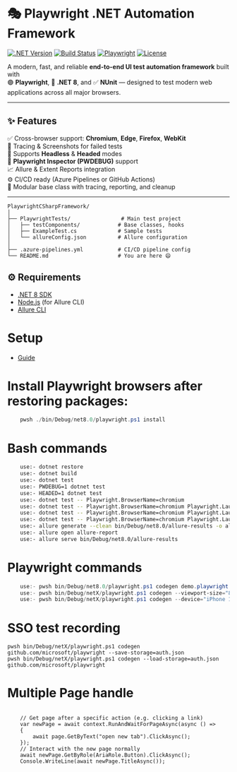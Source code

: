 # 🎭 Playwright .NET Automation Framework

[![.NET Version](https://img.shields.io/badge/.NET-8.0-blue.svg)](https://dotnet.microsoft.com/)
[![Build Status](https://img.shields.io/badge/build-passing-brightgreen.svg)]()
[![Playwright](https://img.shields.io/badge/Playwright-C%23-blueviolet)](https://playwright.dev/dotnet)
[![License](https://img.shields.io/badge/license-MIT-green.svg)](LICENSE)

A modern, fast, and reliable **end-to-end UI test automation framework** built with  
🟣 **Playwright**, 💙 **.NET 8**, and ✅ **NUnit** — designed to test modern web applications across all major browsers.

---

## ✨ Features

✅ Cross-browser support: **Chromium**, **Edge**, **Firefox**, **WebKit**  
📸 Tracing & Screenshots for failed tests  
🎯 Supports **Headless** & **Headed** modes  
🧪 **Playwright Inspector (PWDEBUG)** support  
📈 Allure & Extent Reports integration  
⚙️ CI/CD ready (Azure Pipelines or GitHub Actions)  
🧩 Modular base class with tracing, reporting, and cleanup

---


```
PlaywrightCSharpFramework/
│
├── PlaywrightTests/                # Main test project
│   ├── testComponents/            # Base classes, hooks
│   ├── ExampleTest.cs             # Sample tests
│   └── allureConfig.json          # Allure configuration
│
├── .azure-pipelines.yml           # CI/CD pipeline config
└── README.md                      # You are here 😄
```

## ⚙️ Requirements

- [.NET 8 SDK](https://dotnet.microsoft.com/en-us/download/dotnet/8.0)
- [Node.js](https://nodejs.org/) (for Allure CLI)
- [Allure CLI](https://docs.qameta.io/allure/#_installing_a_commandline)

# Setup
- [Guide](https://playwright.dev/dotnet/docs/intro)

# Install Playwright browsers after restoring packages:
```powershell
    pwsh ./bin/Debug/net8.0/playwright.ps1 install
```

# Bash commands
``` bash commands
    use:- dotnet restore
    use:- dotnet build
    use:- dotnet test
    use:- PWDEBUG=1 dotnet test
    use:- HEADED=1 dotnet test
    use:- dotnet test -- Playwright.BrowserName=chromium
    use:- dotnet test -- Playwright.BrowserName=chromium Playwright.LaunchOptions.Channel=chromium
    use:- dotnet test -- Playwright.BrowserName=chromium Playwright.LaunchOptions.Channel=msedge
    use:- dotnet test -- Playwright.BrowserName=chromium Playwright.LaunchOptions.Headless=false Playwright.LaunchOptions.Channel=msedge
    use:- allure generate --clean bin/Debug/net8.0/allure-results -o allure-report
    use:- allure open allure-report
    use:- allure serve bin/Debug/net8.0/allure-results
```

# Playwright commands
```powershell commands to record test (url is optional)
    use:- pwsh bin/Debug/net8.0/playwright.ps1 codegen demo.playwright.dev/todomvc
    use:- pwsh bin/Debug/netX/playwright.ps1 codegen --viewport-size="800,600" playwright.dev
    use:- pwsh bin/Debug/netX/playwright.ps1 codegen --device="iPhone 13" playwright.dev
```

# SSO test recording
    pwsh bin/Debug/netX/playwright.ps1 codegen github.com/microsoft/playwright --save-storage=auth.json
    pwsh bin/Debug/netX/playwright.ps1 codegen --load-storage=auth.json github.com/microsoft/playwright


# Multiple Page handle
```Code (https://playwright.dev/dotnet/docs/pages)

    // Get page after a specific action (e.g. clicking a link)
    var newPage = await context.RunAndWaitForPageAsync(async () =>
    {
        await page.GetByText("open new tab").ClickAsync();
    });
    // Interact with the new page normally
    await newPage.GetByRole(AriaRole.Button).ClickAsync();
    Console.WriteLine(await newPage.TitleAsync());
```
# 